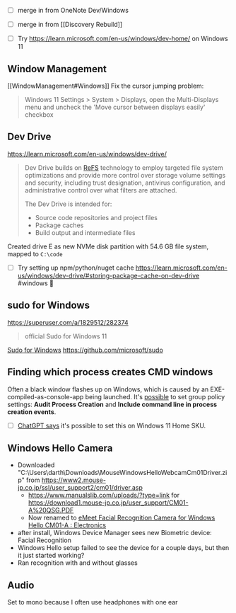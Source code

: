 - [ ] merge in from OneNote Dev/Windows
- [ ] merge in from [[Discovery Rebuild]]

- [ ] Try https://learn.microsoft.com/en-us/windows/dev-home/ on Windows 11

## Window Management
[[WindowManagement#Windows]]
Fix the cursor jumping problem:
>Windows 11 Settings > System > Displays, open the Multi-Displays menu and uncheck the 'Move cursor between displays easily' checkbox
## Dev Drive
https://learn.microsoft.com/en-us/windows/dev-drive/

>Dev Drive builds on [ReFS](https://learn.microsoft.com/en-us/windows-server/storage/refs/refs-overview) technology to employ targeted file system optimizations and provide more control over storage volume settings and security, including trust designation, antivirus configuration, and administrative control over what filters are attached.
> 
> The Dev Drive is intended for:
> - Source code repositories and project files
> - Package caches
> - Build output and intermediate files

Created drive E as new NVMe disk partition with 54.6 GB file system, mapped to `C:\code`
- [ ] Try setting up npm/python/nuget cache https://learn.microsoft.com/en-us/windows/dev-drive/#storing-package-cache-on-dev-drive #windows 🔼 
## sudo for Windows
https://superuser.com/a/1829512/282374
>official Sudo for Windows 11

[Sudo for Windows](https://learn.microsoft.com/en-us/windows/sudo/?wt.mc_id=windows_inproduct_sudo)
https://github.com/microsoft/sudo
## Finding which process creates CMD windows
Often a black window flashes up on Windows, which is caused by an EXE-compiled-as-console-app being launched.
It's [possible](https://www.reddit.com/r/Windows10/comments/1lqs45h/comment/n17c52q/?context=3) to set group policy settings: **Audit Process Creation** and **Include command line in process creation events**.
- [ ] [ChatGPT says](https://chatgpt.com/share/686c82d7-3108-8011-847f-78b41c5d2c98) it's possible to set this on Windows 11 Home SKU.
## Windows Hello Camera
- Downloaded "C:\Users\darth\Downloads\MouseWindowsHelloWebcamCm01Driver.zip" from https://www2.mouse-jp.co.jp/ssl/user_support2/cm01/driver.asp
    - https://www.manualslib.com/uploads/?type=link for https://download1.mouse-jp.co.jp/user_support/CM01-A%20QSG.PDF
    - Now renamed to [eMeet Facial Recognition Camera for Windows Hello CM01-A : Electronics](https://www.amazon.com/gp/product/B01MSEJPJP/ref=ppx_yo_dt_b_search_asin_title?ie=UTF8&psc=1)
- after install, Windows Device Manager sees new Biometric device: Facial Recognition
- Windows Hello setup failed to see the device for a couple days, but then it just started working?
- Ran recognition with and without glasses
## Audio
Set to mono because I often use headphones with one ear

